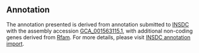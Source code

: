 

Annotation
----------

The annotation presented is derived from annotation submitted to
[INSDC](http://www.insdc.org) with the assembly accession
[GCA\_001563115.1](http://www.ebi.ac.uk/ena/data/view/GCA_001563115.1),
with additional non-coding genes derived from
[Rfam](http://rfam.xfam.org/). For more details, please visit [INSDC
annotation
import](http://ensemblgenomes.org/info/data/insdc_annotation).
